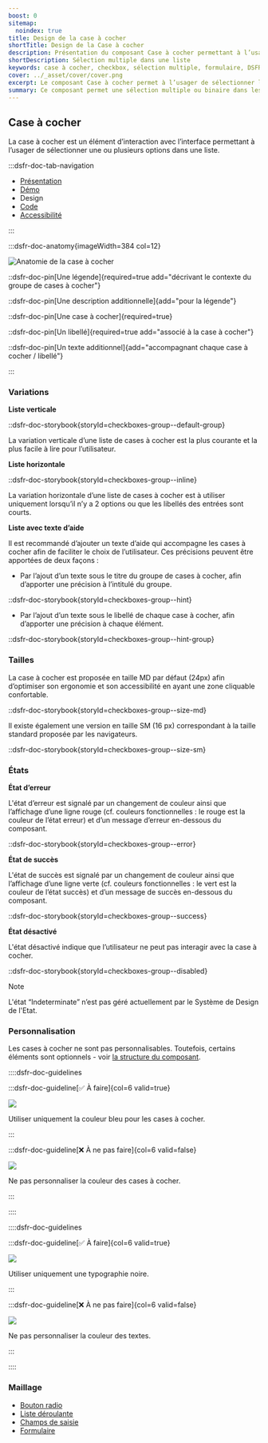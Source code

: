 ```yaml
---
boost: 0
sitemap:
  noindex: true
title: Design de la case à cocher
shortTitle: Design de la Case à cocher
description: Présentation du composant Case à cocher permettant à l’usager de sélectionner une ou plusieurs options dans une liste de manière indépendante.
shortDescription: Sélection multiple dans une liste
keywords: case à cocher, checkbox, sélection multiple, formulaire, DSFR, design système, accessibilité, interface
cover: ../_asset/cover/cover.png
excerpt: Le composant Case à cocher permet à l’usager de sélectionner librement une ou plusieurs options dans un ensemble de choix. Il est utilisé seul ou en groupe, avec ou sans texte d’aide.
summary: Ce composant permet une sélection multiple ou binaire dans les interfaces, particulièrement dans les formulaires. Il peut être utilisé seul pour un choix isolé, ou en liste pour plusieurs options. Des variantes avec texte d’aide sont proposées pour améliorer la compréhension. Il respecte les contraintes d’ergonomie, d’accessibilité et de cohérence éditoriale, sans personnalisation graphique.
---
```


## Case à cocher

La case à cocher est un élément d’interaction avec l’interface permettant à l’usager de sélectionner une ou plusieurs options dans une liste.

:::dsfr-doc-tab-navigation

- [Présentation](../index.md)
- [Démo](../demo/index.md)
- Design
- [Code](../code/index.md)
- [Accessibilité](../accessibility/index.md)

:::

:::dsfr-doc-anatomy{imageWidth=384 col=12}

![Anatomie de la case à cocher](../_asset/anatomy/anatomy-1.png)

::dsfr-doc-pin[Une légende]{required=true add="décrivant le contexte du groupe de cases à cocher"}

::dsfr-doc-pin[Une description additionnelle]{add="pour la légende"}

::dsfr-doc-pin[Une case à cocher]{required=true}

::dsfr-doc-pin[Un libellé]{required=true add="associé à la case à cocher"}

::dsfr-doc-pin[Un texte additionnel]{add="accompagnant chaque case à cocher / libellé"}

:::

### Variations

**Liste verticale**

::dsfr-doc-storybook{storyId=checkboxes-group--default-group}

La variation verticale d’une liste de cases à cocher est la plus courante et la plus facile à lire pour l’utilisateur.

**Liste horizontale**

::dsfr-doc-storybook{storyId=checkboxes-group--inline}

La variation horizontale d’une liste de cases à cocher est à utiliser uniquement lorsqu’il n’y a 2 options ou que les libellés des entrées sont courts.

**Liste avec texte d’aide**

Il est recommandé d’ajouter un texte d’aide qui accompagne les cases à cocher afin de faciliter le choix de l’utilisateur. Ces précisions peuvent être apportées de deux façons :

- Par l’ajout d’un texte sous le titre du groupe de cases à cocher, afin d’apporter une précision à l’intitulé du groupe.

::dsfr-doc-storybook{storyId=checkboxes-group--hint}

- Par l’ajout d’un texte sous le libellé de chaque case à cocher, afin d’apporter une précision à chaque élément.

::dsfr-doc-storybook{storyId=checkboxes-group--hint-group}

### Tailles

La case à cocher est proposée en taille MD par défaut (24px) afin d’optimiser son ergonomie et son accessibilité en ayant une zone cliquable confortable.

::dsfr-doc-storybook{storyId=checkboxes-group--size-md}

Il existe également une version en taille SM (16 px) correspondant à la taille standard proposée par les navigateurs.

::dsfr-doc-storybook{storyId=checkboxes-group--size-sm}

### États

**État d’erreur**

L'état d’erreur est signalé par un changement de couleur ainsi que l’affichage d’une ligne rouge (cf. couleurs fonctionnelles : le rouge est la couleur de l’état erreur) et d’un message d’erreur en-dessous du composant.

::dsfr-doc-storybook{storyId=checkboxes-group--error}

**État de succès**

L'état de succès est signalé par un changement de couleur ainsi que l’affichage d’une ligne verte (cf. couleurs fonctionnelles : le vert est la couleur de l’état succès) et d’un message de succès en-dessous du composant.

::dsfr-doc-storybook{storyId=checkboxes-group--success}

**État désactivé**

L'état désactivé indique que l’utilisateur ne peut pas interagir avec la case à cocher.

::dsfr-doc-storybook{storyId=checkboxes-group--disabled}

> [!NOTE]
> L'état “Indeterminate” n’est pas géré actuellement par le Système de Design de l'Etat.

### Personnalisation

Les cases à cocher ne sont pas personnalisables. Toutefois, certains éléments sont optionnels - voir [la structure du composant](#case-à-cocher).

::::dsfr-doc-guidelines

:::dsfr-doc-guideline[✅ À faire]{col=6 valid=true}

![](../_asset/custom/do-1.png)

Utiliser uniquement la couleur bleu pour les cases à cocher.

:::

:::dsfr-doc-guideline[❌ À ne pas faire]{col=6 valid=false}

![](../_asset/custom/dont-1.png)

Ne pas personnaliser la couleur des cases à cocher.

:::

::::

::::dsfr-doc-guidelines

:::dsfr-doc-guideline[✅ À faire]{col=6 valid=true}

![](../_asset/custom/do-2.png)

Utiliser uniquement une typographie noire.

:::

:::dsfr-doc-guideline[❌ À ne pas faire]{col=6 valid=false}

![](../_asset/custom/dont-2.png)

Ne pas personnaliser la couleur des textes.

:::

::::

### Maillage

- [Bouton radio](../../../../radio/_part/doc/index.md)
- [Liste déroulante](../../../../select/_part/doc/index.md)
- [Champs de saisie](../../../../input/_part/doc/index.md)
- [Formulaire](../../../../form/_part/doc/index.md)
